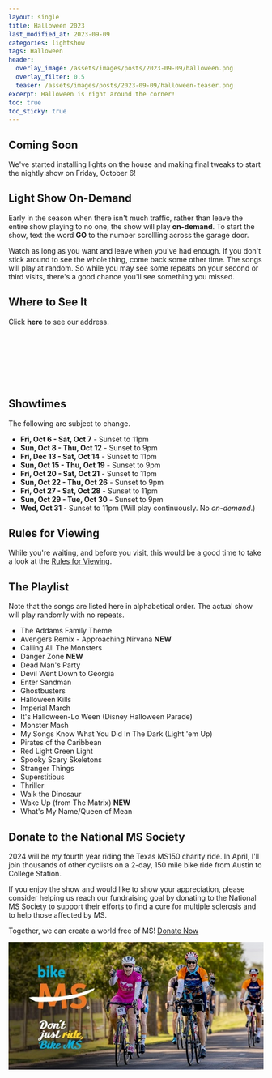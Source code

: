 ```yaml
---
layout: single
title: Halloween 2023
last_modified_at: 2023-09-09
categories: lightshow
tags: Halloween
header:
  overlay_image: /assets/images/posts/2023-09-09/halloween.png
  overlay_filter: 0.5
  teaser: /assets/images/posts/2023-09-09/halloween-teaser.png
excerpt: Halloween is right around the corner!
toc: true
toc_sticky: true
---
```


## Coming Soon

We've started installing lights on the house and making final tweaks to start the nightly show on Friday, October 6!

## Light Show On-Demand

Early in the season when there isn't much traffic, rather than leave the entire show playing to no one, the show will play <b>on-demand</b>. To start the show, text the word <b>GO</b> to the number scrollling across the garage door. 

Watch as long as you want and leave when you've had enough. If you don't stick around to see the whole thing, come back some other time. The songs will play at random. So while you may see some repeats on your second or third visits, there's a good chance you'll see something you missed.

## Where to See It

Click <b><a onclick="document.getElementById('imgAddress').style.visibility='visible';">here</a></b> to see our address.

<img id="imgAddress" src="/assets/images/addresspic.png" style="visibility: hidden">

## Showtimes
The following are subject to change.

* **Fri, Oct 6 - Sat, Oct 7** - Sunset to 11pm
* **Sun, Oct 8 - Thu, Oct 12** - Sunset to 9pm
* **Fri, Dec 13 - Sat, Oct 14** - Sunset to 11pm
* **Sun, Oct 15 - Thu, Oct 19** - Sunset to 9pm
* **Fri, Oct 20 - Sat, Oct 21** - Sunset to 11pm
* **Sun, Oct 22 - Thu, Oct 26** - Sunset to 9pm
* **Fri, Oct 27 - Sat, Oct 28** - Sunset to 11pm
* **Sun, Oct 29 - Tue, Oct 30** - Sunset to 9pm
* **Wed, Oct 31** - Sunset to 11pm (Will play continuously. No *on-demand*.)

## Rules for Viewing

While you're waiting, and before you visit, this would be a good time to take a look at the <a href="/lightshow/the_rules/">Rules for Viewing</a>.

## The Playlist
Note that the songs are listed here in alphabetical order. The actual show will play randomly with no repeats.

* The Addams Family Theme
* Avengers Remix - Approaching Nirvana **NEW**
* Calling All The Monsters
* Danger Zone **NEW**
* Dead Man's Party
* Devil Went Down to Georgia
* Enter Sandman
* Ghostbusters
* Halloween Kills
* Imperial March
* It's Halloween-Lo Ween (Disney Halloween Parade)
* Monster Mash
* My Songs Know What You Did In The Dark (Light 'em Up)
* Pirates of the Caribbean
* Red Light Green Light
* Spooky Scary Skeletons
* Stranger Things
* Superstitious
* Thriller
* Walk the Dinosaur
* Wake Up (from The Matrix) **NEW**
* What's My Name/Queen of Mean

## Donate to the National MS Society

2024 will be my fourth year riding the Texas MS150 charity ride. In April, I'll join thousands of other cyclists on a 2-day, 150 mile bike ride from Austin to College Station.

If you enjoy the show and would like to show your appreciation, please consider helping us reach our fundraising goal by donating to the National MS Society to support their efforts to find a cure for multiple sclerosis and to help those affected by MS. 

Together, we can create a world free of MS! [Donate Now](https://events.nationalmssociety.org/participant/chadgoode2024)

![National MS Society - BikeMS](/assets/images/splash/social_awareness_dont-just-ride-2.jpg)
